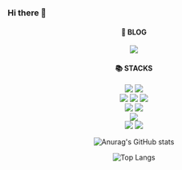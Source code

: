 ### Hi there 👋

<div align=center> 
  
<h4>💖 BLOG</h4>

<a href="https://chaeyami.tistory.com/" target="_blank"><img src="https://img.shields.io/badge/Tistory-FF4785?style=for-the-badge&logo=tistory&logoColor=000000"/></a>


<h4>📚 STACKS</h4>

<img src="https://img.shields.io/badge/java-007396?style=for-the-badge&logo=java&logoColor=white"> <img src="https://img.shields.io/badge/python-3776AB?style=for-the-badge&logo=python&logoColor=white">
<br>
<img src="https://img.shields.io/badge/html5-E34F26?style=for-the-badge&logo=html5&logoColor=white">
<img src="https://img.shields.io/badge/css-1572B6?style=for-the-badge&logo=css3&logoColor=white">
<img src="https://img.shields.io/badge/javascript-F7DF1E?style=for-the-badge&logo=javascript&logoColor=black"> 
<br>
<img src="https://img.shields.io/badge/node.js-339933?style=for-the-badge&logo=Node.js&logoColor=white">
<img src="https://img.shields.io/badge/react-61DAFB?style=for-the-badge&logo=react&logoColor=black">
<br>
<img src="https://img.shields.io/badge/django-092E20?style=for-the-badge&logo=django&logoColor=white">
<br>
<img src="https://img.shields.io/badge/github-181717?style=for-the-badge&logo=github&logoColor=white">
<img src="https://img.shields.io/badge/git-F05032?style=for-the-badge&logo=git&logoColor=white">


![Anurag's GitHub stats](https://github-readme-stats.vercel.app/api?username=ChaeYami&show_icons=true&theme=material-palenight)


![Top Langs](https://github-readme-stats.vercel.app/api/top-langs/?username=ChaeYami&layout=compact&theme=material-palenight)

  
